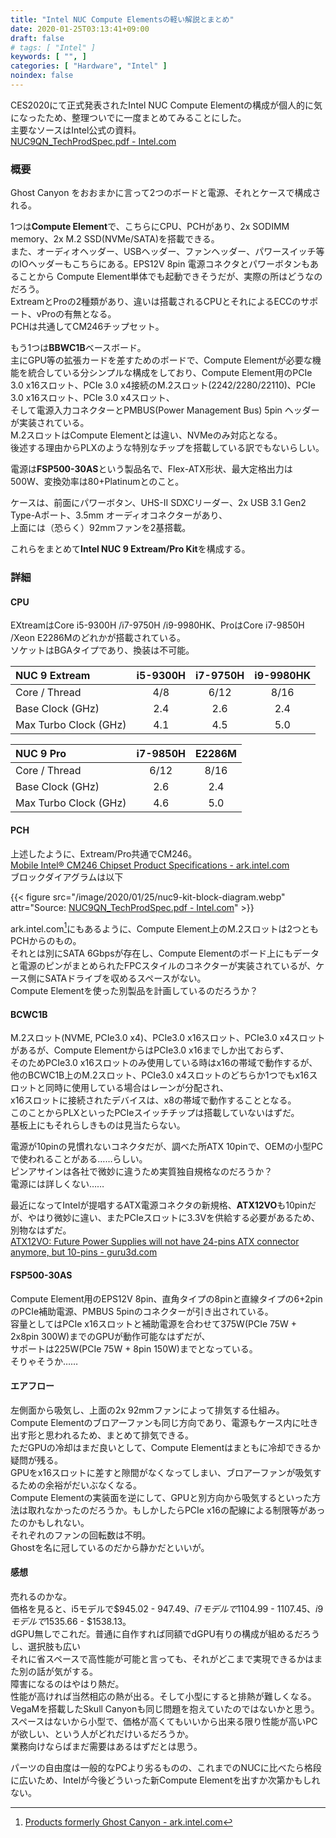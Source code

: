 ```yaml
---
title: "Intel NUC Compute Elementsの軽い解説とまとめ"
date: 2020-01-25T03:13:41+09:00
draft: false
# tags: [ "Intel" ]
keywords: [ "", ]
categories: [ "Hardware", "Intel" ]
noindex: false
---
```


CES2020にて正式発表されたIntel NUC Compute Elementの構成が個人的に気になったため、整理ついでに一度まとめてみることにした。  
主要なソースはIntel公式の資料。  
[NUC9QN_TechProdSpec.pdf - Intel.com](https://www.intel.com/content/dam/support/us/en/documents/intel-nuc/nuc-kits/NUC9QN_TechProdSpec.pdf)

### 概要
Ghost Canyon をおおまかに言って2つのボードと電源、それとケースで構成される。  

1つは**Compute Element**で、こちらにCPU、PCHがあり、2x SODIMM memory、2x M.2 SSD(NVMe/SATA)を搭載できる。  
また、オーディオヘッダー、USBヘッダー、ファンヘッダー、パワースイッチ等のIOヘッダーもこちらにある。EPS12V 8pin 電源コネクタとパワーボタンもあることから Compute Element単体でも起動できそうだが、実際の所はどうなのだろう。  
ExtreamとProの2種類があり、違いは搭載されるCPUとそれによるECCのサポート、vProの有無となる。  
PCHは共通してCM246チップセット。  

もう1つは**BBWC1B**ベースボード。  
主にGPU等の拡張カードを差すためのボードで、Compute Elementが必要な機能を統合している分シンプルな構成をしており、Compute Element用のPCIe 3.0 x16スロット、PCIe 3.0 x4接続のM.2スロット(2242/2280/22110)、PCIe 3.0 x16スロット、PCIe 3.0 x4スロット、  
そして電源入力コネクターとPMBUS(Power Management Bus) 5pin ヘッダーが実装されている。  
M.2スロットはCompute Elementとは違い、NVMeのみ対応となる。  
後述する理由からPLXのような特別なチップを搭載している訳でもないらしい。  

電源は**FSP500-30AS**という製品名で、Flex-ATX形状、最大定格出力は500W、変換効率は80+Platinumとのこと。  

ケースは、前面にパワーボタン、UHS-II SDXCリーダー、2x USB 3.1 Gen2 Type-Aポート、3.5mm オーディオコネクターがあり、  
上面には（恐らく）92mmファンを2基搭載。  

これらをまとめて**Intel NUC 9 Extream/Pro Kit**を構成する。  

### 詳細
#### CPU
EXtreamはCore i5-9300H /i7-9750H /i9-9980HK、ProはCore i7-9850H /Xeon E2286Mのどれかが搭載されている。  
ソケットはBGAタイプであり、換装は不可能。  

| NUC 9 Extream | i5-9300H | i7-9750H | i9-9980HK |
| :--- | :---: | :---: | :---: |
| Core / Thread | 4/8 | 6/12 | 8/16 |
| Base Clock (GHz) | 2.4 | 2.6 | 2.4 |
| Max Turbo Clock (GHz) | 4.1 | 4.5 | 5.0 |

| NUC 9 Pro | i7-9850H | E2286M |
| :--- | :---: | :---: |
| Core / Thread | 6/12 | 8/16 |
| Base Clock (GHz) | 2.6 | 2.4 |
| Max Turbo Clock (GHz) | 4.6 | 5.0 |

#### PCH
上述したように、Extream/Pro共通でCM246。  
[Mobile Intel® CM246 Chipset Product Specifications - ark.intel.com](https://ark.intel.com/content/www/us/en/ark/products/135100/mobile-intel-cm246-chipset.html)  
ブロックダイアグラムは以下

{{< figure src="/image/2020/01/25/nuc9-kit-block-diagram.webp" attr="Source: [NUC9QN_TechProdSpec.pdf - Intel.com](https://www.intel.com/content/dam/support/us/en/documents/intel-nuc/nuc-kits/NUC9QN_TechProdSpec.pdf)" >}}

ark.intel.com[^1]にもあるように、Compute Element上のM.2スロットは2つともPCHからのもの。  
それとは別にSATA 6Gbpsが存在し、Compute Elementのボード上にもデータと電源のピンがまとめられたFPCスタイルのコネクターが実装されているが、ケース側にSATAドライブを収めるスペースがない。  
Compute Elementを使った別製品を計画しているのだろうか？  

[^1]:[Products formerly Ghost Canyon - ark.intel.com](https://ark.intel.com/content/www/us/en/ark/products/codename/189255/ghost-canyon.html)

#### BCWC1B
M.2スロット(NVME, PCIe3.0 x4)、PCIe3.0 x16スロット、PCIe3.0 x4スロットがあるが、Compute ElementからはPCIe3.0 x16までしか出ておらず、  
そのためPCIe3.0 x16スロットのみ使用している時はx16の帯域で動作するが、他のBCWC1B上のM.2スロット、PCIe3.0 x4スロットのどちらか1つでもx16スロットと同時に使用している場合はレーンが分配され、  
x16スロットに接続されたデバイスは、x8の帯域で動作することとなる。  
このことからPLXといったPCIeスイッチチップは搭載していないはずだ。  
基板上にもそれらしきものは見当たらない。  

電源が10pinの見慣れないコネクタだが、調べた所ATX 10pinで、OEMの小型PCで使われることがある……らしい。  
ピンアサインは各社で微妙に違うため実質独自規格なのだろうか？  
電源には詳しくない……  

最近になってIntelが提唱するATX電源コネクタの新規格、**ATX12VO**も10pinだが、やはり微妙に違い、またPCIeスロットに3.3Vを供給する必要があるため、別物なはずだ。  
[ATX12VO: Future Power Supplies will not have 24-pins ATX connector anymore, but 10-pins - guru3d.com](https://www.guru3d.com/news-story/atx12vo-future-power-supplies-will-not-have-24-pins-atx-connector-anymorebut-10-pins.html)  

#### FSP500-30AS
Compute Element用のEPS12V 8pin、直角タイプの8pinと直線タイプの6+2pinのPCIe補助電源、PMBUS 5pinのコネクターが引き出されている。   
容量としてはPCIe x16スロットと補助電源を合わせて375W(PCIe 75W + 2x8pin 300W)までのGPUが動作可能なはずだが、  
サポートは225W(PCIe 75W + 8pin 150W)までとなっている。  
<span class="hide">そりゃそうか……</span>

#### エアフロー
左側面から吸気し、上面の2x 92mmファンによって排気する仕組み。  
Compute Elementのブロアーファンも同じ方向であり、電源もケース内に吐き出す形と思われるため、まとめて排気できる。  
ただGPUの冷却はまだ良いとして、Compute Elementはまともに冷却できるか疑問が残る。  
GPUをx16スロットに差すと隙間がなくなってしまい、ブロアーファンが吸気するための余裕がだいぶなくなる。  
Compute Elementの実装面を逆にして、GPUと別方向から吸気するといった方法は取れなかったのだろうか。もしかしたらPCIe x16の配線による制限等があったのかもしれない。  
それぞれのファンの回転数は不明。  
Ghostを名に冠しているのだから静かだといいが。  

#### 感想
売れるのかな。  
価格を見ると、i5モデルで$945.02 - $947.49、i7モデルで$1104.99 - $1107.45、i9モデルで$1535.66 - $1538.13。  
dGPU無しでこれだ。<span class="hide">普通に自作すれば同額でdGPU有りの構成が組めるだろうし、選択肢も広い</span>  
それに省スペースで高性能が可能と言っても、それがどこまで実現できるかはまた別の話が気がする。  
障害になるのはやはり熱だ。  
性能が高ければ当然相応の熱が出る。そして小型にすると排熱が難しくなる。  
VegaMを搭載したSkull Canyonも同じ問題を抱えていたのではないかと思う。  
スペースはないから小型で、価格が高くてもいいから出来る限り性能が高いPCが欲しい、という人がどれだけいるだろうか。  
業務向けならばまだ需要はあるはずだとは思う。  

パーツの自由度は一般的なPCより劣るものの、これまでのNUCに比べたら格段に広いため、Intelが今後どういった新Compute Elementを出すか次第かもしれない。  
